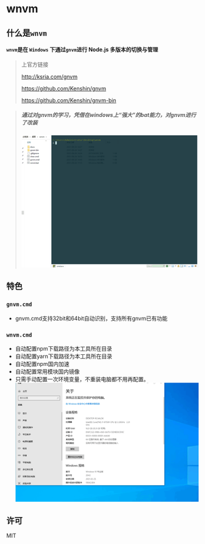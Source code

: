 wnvm
================================  
什么是`wnvm`
---

#### `wnvm`是在 `Windows` 下通过`gnvm`进行 Node.js 多版本的切换与管理
> 上官方链接
>
> http://ksria.com/gnvm
>
> https://github.com/Kenshin/gnvm
>
> https://github.com/Kenshin/gnvm-bin

> #####  通过对gnvm的学习，凭借在windows上“强大”的bat能力，对gnvm进行了改装
> ![wnvm使用](docs/wnvm.gif)

特色
---
###  `gnvm.cmd `
* gnvm.cmd支持32bit和64bit自动识别，支持所有gnvm已有功能
### ` wnvm.cmd `
* 自动配置npm下载路径为本工具所在目录
* 自动配置yarn下载路径为本工具所在目录
* 自动配置npm国内加速
* 自动配置常用模块国内镜像
* 只需手动配置一次环境变量，不重装电脑都不用再配置。
![wnvm环境变量配置](docs/wnvm-path.gif)

许可
---
MIT
